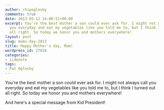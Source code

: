```yaml
---
author: chipoglesby
comments: true
date: 2013-05-12 14:00:51+00:00
excerpt: You're the best mother a son could ever ask for. I might not always call
  you everyday and eat my vegetables like you told me to, but I think I turned out
  all right. So today we honor you and mothers everywhere!
layout: post
slug: moms-day-2013
title: Happy Mother's day, Mom!
wordpress_id: 27818
categories:
- sidenote
tags:
- Pat Oglesby
---
```




You're the best mother a son could ever ask for. I might not always call you everyday and eat my vegetables like you told me to, but I think I turned out all right. So today we honor you and mothers everywhere!

And here's a special message from Kid President!


